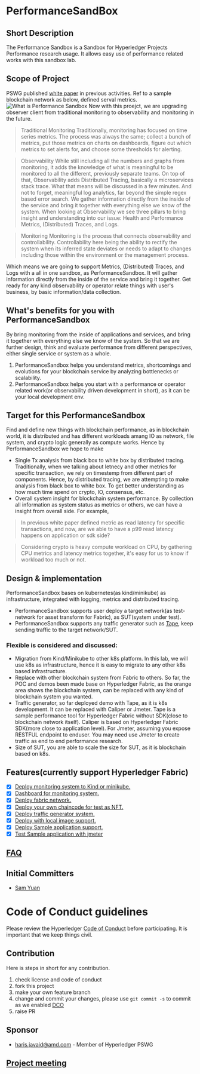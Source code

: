 # PerformanceSandBox

## Short Description
The Performance Sandbox is a Sandbox for Hyperledger Projects Performance research usage. It allows easy use of performance related works with this sandbox lab.

## Scope of Project
PSWG published [white paper](https://www.hyperledger.org/wp-content/uploads/2018/10/HL_Whitepaper_Metrics_PDFVersion.pdf) in previous activities. Ref to a sample blockchain network as below, defined serval metrics.
![What is Performance Sandbox](./docs/images/PerformanceSandBox(2022May).png "What is Perfomance Sandbox")
Now with this proejct, we are upgrading observer client from traditional monitoring to observability and monitoring in the future.

> Traditional Monitoring
Traditionally, monitoring has focused on time series metrics. The process was always the same; collect a bunch of metrics, put those metrics on charts on dashboards, figure out which metrics to set alerts for, and choose some thresholds for alerting.

> Observability
While still including all the numbers and graphs from monitoring, it adds the knowledge of what is meaningful to be monitored to all the different, previously separate teams. On top of that, Observability adds Distributed Tracing, basically a microservices stack trace. What that means will be discussed in a few minutes. And not to forget, meaningful log analytics, far beyond the simple regex based error search. We gather information directly from the inside of the service and bring it together with everything else we know of the system. When looking at Observability we see three pillars to bring insight and understanding into our issue: Health and Performance Metrics, (Distributed) Traces, and Logs.

> Monitoring
Monitoring is the process that connects observability and controllability. Controllability here being the ability to rectify the system when its inferred state deviates or needs to adapt to changes including those within the environment or the management process.

Which means we are going to support Metrics, (Distributed) Traces, and Logs with a all in one sandbox, as PerformanceSandbox. It will gather information directly from the inside of the service and bring it together. Get ready for any kind observability or operator relate things with user's business, by basic information/data collection.

## What's benefits for you with PerformanceSandbox
By bring monitoring from the inside of applications and
services, and bring it together with everything else we know of the system. So that we are further design, think and evaluate performance from different perspectives, either single service or system as a whole.
1. PerformanceSandbox helps you understand metrics, shortcomings and evolutions for your blockchain service by analyzing bottlenecks or scalability.
1. PerformanceSandbox helps you start with a performance or operator related work(or observability driven development in short), as it can be your local development env.

## Target for this PerformanceSandbox
Find and define new things with blockchain performance, as in blockchain world, it is distributed and has different workloads amang IO as network, file system, and crypto logic generally as compute works. Hence by PerformanceSandbox we hope to make
- Single Tx analysis from black box to white box by distributed tracing.
Traditionally, when we talking about letnecy and other metrics for specific transaction, we rely on timestemp from different part of components. Hence, by distributed tracing, we are attempting to make analysis from black box to white box. To get better understanding as how much time spend on crypto, IO, consensus, etc.
- Overall system insight for blockchain system performance. By collection all information as system status as metrics or others, we can have a insight from overall side. For example, 
> In previous white paper defined metric as read latency for specific transactions, and now, are we able to have a p99 read latency happens on application or sdk side?

> Considering crypto is heavy compute workload on CPU, by gathering CPU metrics and latency metrics together, it's easy for us to know if workload too much or not.

## Design & implementation
PerformanceSandbox bases on kubernetes(as kind/minikube) as infrastructure, integrated with logging, metrics and distributed tracing.
- PerformanceSandbox supports user deploy a target network(as test-network for asset transform for Fabric), as SUT(system under test).
- PerformanceSandbox supports any traffic generator such as [Tape](https://github.com/Hyperledger-TWGC/tape), keep sending traffic to the target network/SUT.

### Flexible is considered and discussed:
- Migration from Kind/Minikube to other k8s platform. In this lab, we will use k8s as infrastructure, hence it is easy to migrate to any other k8s based infrastructure.
- Replace with other blockchain system from Fabric to others. So far, the POC and demos been made base on Hyperledger Fabric, as the orange area shows the blockchain system, can be replaced with any kind of blockchain system you wanted.
- Traffic generator, so far deployed demo with Tape, as it is k8s development. It can be replaced with Caliper or Jmeter. Tape is a sample performance tool for Hyperledger Fabric without SDK(close to blockchain network itself). Caliper is based on Hyperledger Fabric SDK(more close to application level). For Jmeter, assuming you expose RESTFUL endpoint to enduser. You may need use Jmeter to create traffic as end to end performance research.
- Size of SUT, you are able to scale the size for SUT, as it is blockchain based on k8s.

## Features(currently support Hyperledger Fabric)
- [x] [Deploy monitoring system to Kind or minikube.](./docs/k8s.md)
- [x] [Dashboard for monitoring system.](./docs/dashboard.md)
- [x] [Deploy fabric network.](./docs/SUT.md)
- [x] [Deploy your own chaincode for test as NFT.](./docs/SUT.md)
- [x] [Deploy traffic generator system.](./docs/Traffic.md)
- [x] [Deploy with local image support.](./docs/SUT.md)
- [x] [Deploy Sample application support.](./docs/App.md)
- [x] [Test Sample application with jmeter](./docs/App.md)

## [FAQ](https://github.com/hyperledger-labs/PerformanceSandBox/wiki/FAQ)

## Initial Committers
- [Sam Yuan](https://github.com/SamYuan1990)

# Code of Conduct guidelines
Please review the Hyperledger [Code of
Conduct](https://wiki.hyperledger.org/community/hyperledger-project-code-of-conduct)
before participating. It is important that we keep things civil.

## Contribution
Here is steps in short for any contribution. 
1. check license and code of conduct
1. fork this project
1. make your own feature branch
1. change and commit your changes, please use `git commit -s` to commit as we enabled [DCO](https://probot.github.io/apps/dco/)
1. raise PR

## Sponsor
- haris.javaid@amd.com - Member of Hyperledger PSWG

## [Project meeting](https://wiki.hyperledger.org/display/PSWG/Performance+and+Scale+Working+Group)
